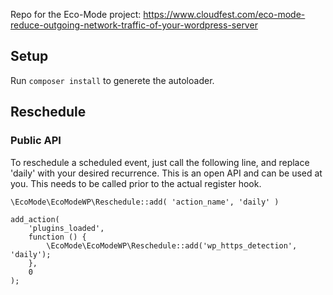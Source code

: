 Repo for the Eco-Mode project: https://www.cloudfest.com/eco-mode-reduce-outgoing-network-traffic-of-your-wordpress-server


## Setup

Run `composer install` to generete the autoloader.

## Reschedule

### Public API

To reschedule a scheduled event, just call the following line, and replace 'daily' with your desired recurrence. This is an open API and can be used at you.
This needs to be called prior to the actual register hook.

```\EcoMode\EcoModeWP\Reschedule::add( 'action_name', 'daily' )```

```
add_action(
	'plugins_loaded',
	function () {
		\EcoMode\EcoModeWP\Reschedule::add('wp_https_detection', 'daily');
	},
	0
);
```
